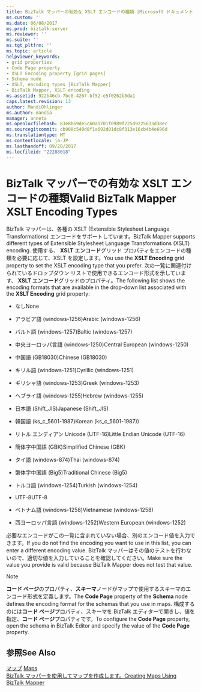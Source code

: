 ```yaml
---
title: BizTalk マッパーの有効な XSLT エンコードの種類 |Microsoft ドキュメント
ms.custom: ''
ms.date: 06/08/2017
ms.prod: biztalk-server
ms.reviewer: ''
ms.suite: ''
ms.tgt_pltfrm: ''
ms.topic: article
helpviewer_keywords:
- grid properties
- Code Page property
- XSLT Encoding property [grid pages]
- Schema node
- XSLT, encoding types [BizTalk Mapper]
- BizTalk Mapper, XSLT encoding
ms.assetid: 922b46cb-7bc8-4267-bf52-e5f0262b8da1
caps.latest.revision: 13
author: MandiOhlinger
ms.author: mandia
manager: anneta
ms.openlocfilehash: 83e8b69de5c60a1701f0989f725d9225633d38ec
ms.sourcegitcommit: cb908c540d8f1a692d01dc8f313e16cb4b4e696d
ms.translationtype: MT
ms.contentlocale: ja-JP
ms.lasthandoff: 09/20/2017
ms.locfileid: "22288018"
---
```

# <a name="valid-biztalk-mapper-xslt-encoding-types"></a><span data-ttu-id="9e57c-102">BizTalk マッパーでの有効な XSLT エンコードの種類</span><span class="sxs-lookup"><span data-stu-id="9e57c-102">Valid BizTalk Mapper XSLT Encoding Types</span></span>
<span data-ttu-id="9e57c-103">BizTalk マッパーは、各種の XSLT (Extensible Stylesheet Language Transformations) エンコードをサポートしています。</span><span class="sxs-lookup"><span data-stu-id="9e57c-103">BizTalk Mapper supports different types of Extensible Stylesheet Language Transformations (XSLT) encoding.</span></span> <span data-ttu-id="9e57c-104">使用する、 **XSLT エンコード**グリッド プロパティをエンコードの種類を必要に応じて、XSLT を設定します。</span><span class="sxs-lookup"><span data-stu-id="9e57c-104">You use the **XSLT Encoding** grid property to set the XSLT encoding type that you prefer.</span></span> <span data-ttu-id="9e57c-105">次の一覧に関連付けられているドロップダウン リストで使用できるエンコード形式を示しています、 **XSLT エンコード**グリッドのプロパティ。</span><span class="sxs-lookup"><span data-stu-id="9e57c-105">The following list shows the encoding formats that are available in the drop-down list associated with the **XSLT Encoding** grid property:</span></span>  
  
-   <span data-ttu-id="9e57c-106">なし</span><span class="sxs-lookup"><span data-stu-id="9e57c-106">None</span></span>  
  
-   <span data-ttu-id="9e57c-107">アラビア語 (windows-1256)</span><span class="sxs-lookup"><span data-stu-id="9e57c-107">Arabic (windows-1256)</span></span>  
  
-   <span data-ttu-id="9e57c-108">バルト語 (windows-1257)</span><span class="sxs-lookup"><span data-stu-id="9e57c-108">Baltic (windows-1257)</span></span>  
  
-   <span data-ttu-id="9e57c-109">中央ヨーロッパ言語 (windows-1250)</span><span class="sxs-lookup"><span data-stu-id="9e57c-109">Central European (windows-1250)</span></span>  
  
-   <span data-ttu-id="9e57c-110">中国語 (GB18030)</span><span class="sxs-lookup"><span data-stu-id="9e57c-110">Chinese (GB18030)</span></span>  
  
-   <span data-ttu-id="9e57c-111">キリル語 (windows-1251)</span><span class="sxs-lookup"><span data-stu-id="9e57c-111">Cyrillic (windows-1251)</span></span>  
  
-   <span data-ttu-id="9e57c-112">ギリシャ語 (windows-1253)</span><span class="sxs-lookup"><span data-stu-id="9e57c-112">Greek (windows-1253)</span></span>  
  
-   <span data-ttu-id="9e57c-113">ヘブライ語 (windows-1255)</span><span class="sxs-lookup"><span data-stu-id="9e57c-113">Hebrew (windows-1255)</span></span>  
  
-   <span data-ttu-id="9e57c-114">日本語 (Shift_JIS)</span><span class="sxs-lookup"><span data-stu-id="9e57c-114">Japanese (Shift_JIS)</span></span>  
  
-   <span data-ttu-id="9e57c-115">韓国語 (ks_c_5601-1987)</span><span class="sxs-lookup"><span data-stu-id="9e57c-115">Korean (ks_c_5601-1987))</span></span>  
  
-   <span data-ttu-id="9e57c-116">リトル エンディアン Unicode (UTF-16)</span><span class="sxs-lookup"><span data-stu-id="9e57c-116">Little Endian Unicode (UTF-16)</span></span>  
  
-   <span data-ttu-id="9e57c-117">簡体字中国語 (GBK)</span><span class="sxs-lookup"><span data-stu-id="9e57c-117">Simplified Chinese (GBK)</span></span>  
  
-   <span data-ttu-id="9e57c-118">タイ語 (windows-874)</span><span class="sxs-lookup"><span data-stu-id="9e57c-118">Thai (windows-874)</span></span>  
  
-   <span data-ttu-id="9e57c-119">繁体字中国語 (Big5)</span><span class="sxs-lookup"><span data-stu-id="9e57c-119">Traditional Chinese (Big5)</span></span>  
  
-   <span data-ttu-id="9e57c-120">トルコ語 (windows-1254)</span><span class="sxs-lookup"><span data-stu-id="9e57c-120">Turkish (windows-1254)</span></span>  
  
-   <span data-ttu-id="9e57c-121">UTF-8</span><span class="sxs-lookup"><span data-stu-id="9e57c-121">UTF-8</span></span>  
  
-   <span data-ttu-id="9e57c-122">ベトナム語 (windows-1258)</span><span class="sxs-lookup"><span data-stu-id="9e57c-122">Vietnamese (windows-1258)</span></span>  
  
-   <span data-ttu-id="9e57c-123">西ヨーロッパ言語 (windows-1252)</span><span class="sxs-lookup"><span data-stu-id="9e57c-123">Western European (windows-1252)</span></span>  
  
 <span data-ttu-id="9e57c-124">必要なエンコードがこの一覧に含まれていない場合、別のエンコード値を入力できます。</span><span class="sxs-lookup"><span data-stu-id="9e57c-124">If you do not find the encoding you want to use in this list, you can enter a different encoding value.</span></span> <span data-ttu-id="9e57c-125">BizTalk マッパーはその値のテストを行わないので、適切な値を入力していることを確認してください。</span><span class="sxs-lookup"><span data-stu-id="9e57c-125">Make sure the value you provide is valid because BizTalk Mapper does not test that value.</span></span>  
  
> [!NOTE]
>  <span data-ttu-id="9e57c-126">**コード ページ**のプロパティ、**スキーマ**ノードがマップで使用するスキーマのエンコード形式を定義します。</span><span class="sxs-lookup"><span data-stu-id="9e57c-126">The **Code Page** property of the **Schema** node defines the encoding format for the schemas that you use in maps.</span></span> <span data-ttu-id="9e57c-127">構成するのには**コード ページ**プロパティ、スキーマを BizTalk エディターで開きし、値を指定、**コード ページ**プロパティです。</span><span class="sxs-lookup"><span data-stu-id="9e57c-127">To configure the **Code Page** property, open the schema in BizTalk Editor and specify the value of the **Code Page** property.</span></span>  
  
## <a name="see-also"></a><span data-ttu-id="9e57c-128">参照</span><span class="sxs-lookup"><span data-stu-id="9e57c-128">See Also</span></span>  
 <span data-ttu-id="9e57c-129">[マップ](../core/maps.md) </span><span class="sxs-lookup"><span data-stu-id="9e57c-129">[Maps](../core/maps.md) </span></span>  
 [<span data-ttu-id="9e57c-130">BizTalk マッパーを使用してマップを作成します。</span><span class="sxs-lookup"><span data-stu-id="9e57c-130">Creating Maps Using BizTalk Mapper</span></span>](../core/creating-maps-using-biztalk-mapper.md)